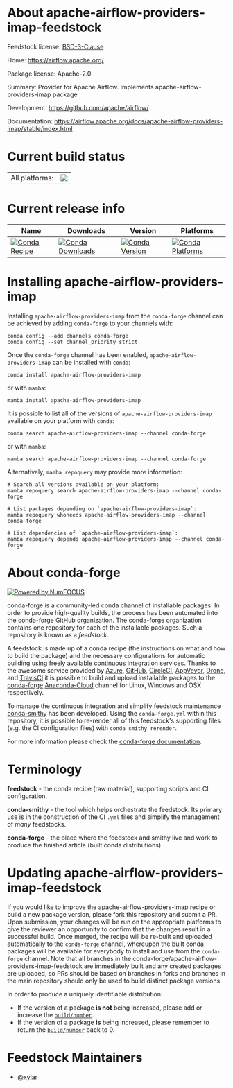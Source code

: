 About apache-airflow-providers-imap-feedstock
=============================================

Feedstock license: [BSD-3-Clause](https://github.com/conda-forge/apache-airflow-providers-imap-feedstock/blob/main/LICENSE.txt)

Home: https://airflow.apache.org/

Package license: Apache-2.0

Summary: Provider for Apache Airflow. Implements apache-airflow-providers-imap package

Development: https://github.com/apache/airflow/

Documentation: https://airflow.apache.org/docs/apache-airflow-providers-imap/stable/index.html

Current build status
====================


<table><tr><td>All platforms:</td>
    <td>
      <a href="https://dev.azure.com/conda-forge/feedstock-builds/_build/latest?definitionId=11872&branchName=main">
        <img src="https://dev.azure.com/conda-forge/feedstock-builds/_apis/build/status/apache-airflow-providers-imap-feedstock?branchName=main">
      </a>
    </td>
  </tr>
</table>

Current release info
====================

| Name | Downloads | Version | Platforms |
| --- | --- | --- | --- |
| [![Conda Recipe](https://img.shields.io/badge/recipe-apache--airflow--providers--imap-green.svg)](https://anaconda.org/conda-forge/apache-airflow-providers-imap) | [![Conda Downloads](https://img.shields.io/conda/dn/conda-forge/apache-airflow-providers-imap.svg)](https://anaconda.org/conda-forge/apache-airflow-providers-imap) | [![Conda Version](https://img.shields.io/conda/vn/conda-forge/apache-airflow-providers-imap.svg)](https://anaconda.org/conda-forge/apache-airflow-providers-imap) | [![Conda Platforms](https://img.shields.io/conda/pn/conda-forge/apache-airflow-providers-imap.svg)](https://anaconda.org/conda-forge/apache-airflow-providers-imap) |

Installing apache-airflow-providers-imap
========================================

Installing `apache-airflow-providers-imap` from the `conda-forge` channel can be achieved by adding `conda-forge` to your channels with:

```
conda config --add channels conda-forge
conda config --set channel_priority strict
```

Once the `conda-forge` channel has been enabled, `apache-airflow-providers-imap` can be installed with `conda`:

```
conda install apache-airflow-providers-imap
```

or with `mamba`:

```
mamba install apache-airflow-providers-imap
```

It is possible to list all of the versions of `apache-airflow-providers-imap` available on your platform with `conda`:

```
conda search apache-airflow-providers-imap --channel conda-forge
```

or with `mamba`:

```
mamba search apache-airflow-providers-imap --channel conda-forge
```

Alternatively, `mamba repoquery` may provide more information:

```
# Search all versions available on your platform:
mamba repoquery search apache-airflow-providers-imap --channel conda-forge

# List packages depending on `apache-airflow-providers-imap`:
mamba repoquery whoneeds apache-airflow-providers-imap --channel conda-forge

# List dependencies of `apache-airflow-providers-imap`:
mamba repoquery depends apache-airflow-providers-imap --channel conda-forge
```


About conda-forge
=================

[![Powered by
NumFOCUS](https://img.shields.io/badge/powered%20by-NumFOCUS-orange.svg?style=flat&colorA=E1523D&colorB=007D8A)](https://numfocus.org)

conda-forge is a community-led conda channel of installable packages.
In order to provide high-quality builds, the process has been automated into the
conda-forge GitHub organization. The conda-forge organization contains one repository
for each of the installable packages. Such a repository is known as a *feedstock*.

A feedstock is made up of a conda recipe (the instructions on what and how to build
the package) and the necessary configurations for automatic building using freely
available continuous integration services. Thanks to the awesome service provided by
[Azure](https://azure.microsoft.com/en-us/services/devops/), [GitHub](https://github.com/),
[CircleCI](https://circleci.com/), [AppVeyor](https://www.appveyor.com/),
[Drone](https://cloud.drone.io/welcome), and [TravisCI](https://travis-ci.com/)
it is possible to build and upload installable packages to the
[conda-forge](https://anaconda.org/conda-forge) [Anaconda-Cloud](https://anaconda.org/)
channel for Linux, Windows and OSX respectively.

To manage the continuous integration and simplify feedstock maintenance
[conda-smithy](https://github.com/conda-forge/conda-smithy) has been developed.
Using the ``conda-forge.yml`` within this repository, it is possible to re-render all of
this feedstock's supporting files (e.g. the CI configuration files) with ``conda smithy rerender``.

For more information please check the [conda-forge documentation](https://conda-forge.org/docs/).

Terminology
===========

**feedstock** - the conda recipe (raw material), supporting scripts and CI configuration.

**conda-smithy** - the tool which helps orchestrate the feedstock.
                   Its primary use is in the construction of the CI ``.yml`` files
                   and simplify the management of *many* feedstocks.

**conda-forge** - the place where the feedstock and smithy live and work to
                  produce the finished article (built conda distributions)


Updating apache-airflow-providers-imap-feedstock
================================================

If you would like to improve the apache-airflow-providers-imap recipe or build a new
package version, please fork this repository and submit a PR. Upon submission,
your changes will be run on the appropriate platforms to give the reviewer an
opportunity to confirm that the changes result in a successful build. Once
merged, the recipe will be re-built and uploaded automatically to the
`conda-forge` channel, whereupon the built conda packages will be available for
everybody to install and use from the `conda-forge` channel.
Note that all branches in the conda-forge/apache-airflow-providers-imap-feedstock are
immediately built and any created packages are uploaded, so PRs should be based
on branches in forks and branches in the main repository should only be used to
build distinct package versions.

In order to produce a uniquely identifiable distribution:
 * If the version of a package **is not** being increased, please add or increase
   the [``build/number``](https://docs.conda.io/projects/conda-build/en/latest/resources/define-metadata.html#build-number-and-string).
 * If the version of a package **is** being increased, please remember to return
   the [``build/number``](https://docs.conda.io/projects/conda-build/en/latest/resources/define-metadata.html#build-number-and-string)
   back to 0.

Feedstock Maintainers
=====================

* [@xylar](https://github.com/xylar/)


